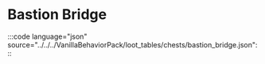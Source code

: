 # Bastion Bridge

:::code language="json" source="../../../VanillaBehaviorPack/loot_tables/chests/bastion_bridge.json":::